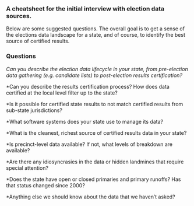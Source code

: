 ### A cheatsheet for the initial interview with election data sources.  

Below are some suggested questions. The overall goal is to get a sense of the elections data landscape for a state, and of course, to identify the best source of certified results.  

### Questions

*Can you describe the election data lifecycle in your state, from pre-election data gathering (e.g. candidate lists) to post-election results certification?*

*Can you describe the results certification process? How does data certified at the local level filter up to the state?  

*Is it possible for certified state results to not match certified results from sub-state jurisdictions?  

*What software systems does your state use to manage its data?  

*What is the cleanest, richest source of certified results data in your state?  

*Is precinct-level data available? If not, what levels of breakdown are available?  

*Are there any idiosyncrasies in the data or hidden landmines that require special attention?  

*Does the state have open or closed primaries and primary runoffs? Has that status changed since 2000?  

*Anything else we should know about the data that we haven’t asked?
